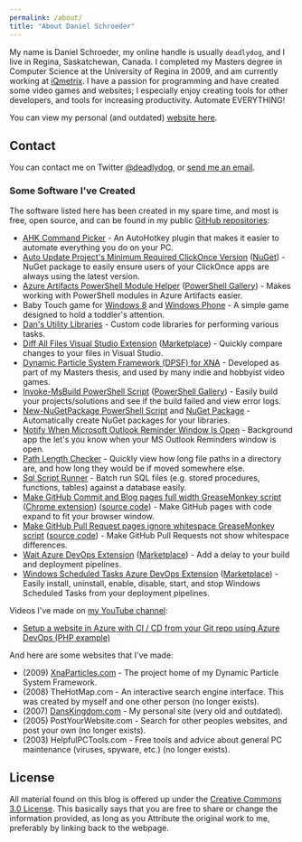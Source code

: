 ```yaml
---
permalink: /about/
title: "About Daniel Schroeder"
---
```


My name is Daniel Schroeder, my online handle is usually `deadlydog`, and I live in Regina, Saskatchewan, Canada. I completed my Masters degree in Computer Science at the University of Regina in 2009, and am currently working at [iQmetrix](http://www.iqmetrix.com/). I have a passion for programming and have created some video games and websites; I especially enjoy creating tools for other developers, and tools for increasing productivity. Automate EVERYTHING!

You can view my personal (and outdated) [website here](http://www.danskingdom.com).

## Contact

You can contact me on Twitter [@deadlydog](https://twitter.com/deadlydog), or [send me an email](mailto:deadlydog@hotmail.com).

### Some Software I've Created

The software listed here has been created in my spare time, and most is free, open source, and can be found in my public [GitHub repositories](https://github.com/deadlydog):

- [AHK Command Picker](https://github.com/deadlydog/AHKCommandPicker) - An AutoHotkey plugin that makes it easier to automate everything you do on your PC.
- [Auto Update Project's Minimum Required ClickOnce Version](https://github.com/deadlydog/AutoUpdateProjectsMinimumRequiredClickOnceVersion) ([NuGet](https://www.nuget.org/packages/AutoUpdateProjectsMinimumRequiredClickOnceVersion)) - NuGet package to easily ensure users of your ClickOnce apps are always using the latest version.
- [Azure Artifacts PowerShell Module Helper](https://github.com/deadlydog/AzureArtifactsPowerShellModuleHelper) ([PowerShell Gallery](https://www.powershellgallery.com/packages/AzureArtifactsPowerShellModuleHelper)) - Makes working with PowerShell modules in Azure Artifacts easier.
- Baby Touch game for [Windows 8](http://www.google.com/url?sa=t&rct=j&q=&esrc=s&source=web&cd=3&ved=0CCwQFjAC&url=http%3A%2F%2Fapps.microsoft.com%2Fwindows%2Fen-us%2Fapp%2Fbaby-touch%2F7bfc0cab-bdf4-4aea-b1a1-c734488c4c76&ei=GShZVa3rKYzSoASMjYP4Ag&usg=AFQjCNEN54mP2heSv2VTe3NISrxZoakdfw&sig2=oct4RmvJ-ysK6-exwuUc_w&bvm=bv.93564037,d.cGU&cad=rja) and [Windows Phone](https://www.windowsphone.com/en-ca/store/app/baby-touch/c290b92c-ef4c-404b-b851-56800fbbbf09) - A simple game designed to hold a toddler's attention.
- [Dan's Utility Libraries](https://github.com/deadlydog/DansUtilityLibraries) - Custom code libraries for performing various tasks.
- [Diff All Files Visual Studio Extension](https://github.com/deadlydog/VS.DiffAllFiles) ([Marketplace](https://marketplace.visualstudio.com/items?itemName=deadlydog.DiffAllFilesforVS2019)) - Quickly compare changes to your files in Visual Studio.
- [Dynamic Particle System Framework (DPSF) for XNA](http://xnaparticles.com) - Developed as part of my Masters thesis, and used by many indie and hobbyist video games.
- [Invoke-MsBuild PowerShell Script](https://github.com/deadlydog/Invoke-MsBuild) ([PowerShell Gallery](https://www.powershellgallery.com/packages/Invoke-MsBuild/2.6.4)) - Easily build your projects/solutions and see if the build failed and view error logs.
- [New-NuGetPackage PowerShell Script](https://github.com/deadlydog/New-NuGetPackage) and [NuGet Package](https://www.nuget.org/packages/CreateNewNuGetPackageFromProjectAfterEachBuild/) - Automatically create NuGet packages for your libraries.
- [Notify When Microsoft Outlook Reminder Window Is Open](https://github.com/deadlydog/NotifyWhenMicrosoftOutlookReminderWindowIsOpen) - Background app the let's you know when your MS Outlook Reminders window is open.
- [Path Length Checker](https://github.com/deadlydog/PathLengthChecker) - Quickly view how long file paths in a directory are, and how long they would be if moved somewhere else.
- [Sql Script Runner](https://github.com/deadlydog/SqlScriptRunner) - Batch run SQL files (e.g. stored procedures, functions, tables) against a database easily.
- [Make GitHub Commit and Blog pages full width GreaseMonkey script](https://greasyfork.org/scripts/1711-make-github-pull-request-commit-and-blob-pages-full-width) ([Chrome extension](https://chrome.google.com/webstore/detail/make-github-pages-full-wi/dfpgjcidmobcpaoolhgchdcmdgenbaoa)) ([source code](https://github.com/deadlydog/GreasemonkeyScripts)) - Make GitHub pages with code expand to fit your browser window.
- [Make GitHub Pull Request pages ignore whitespace GreaseMonkey script](https://greasyfork.org/scripts/1712-reload-github-pull-request-diff-page-to-ignore-whitespace) ([source code](https://github.com/deadlydog/GreasemonkeyScripts)) - Make GitHub Pull Requests not show whitespace differences.
- [Wait Azure DevOps Extension](https://github.com/deadlydog/AzureDevOps.Wait) ([Marketplace](https://marketplace.visualstudio.com/items?itemName=deadlydog.WaitBuildAndReleaseTask)) - Add a delay to your build and deployment pipelines.
- [Windows Scheduled Tasks Azure DevOps Extension](https://github.com/deadlydog/AzureDevOps.WindowsScheduledTasks) ([Marketplace](https://marketplace.visualstudio.com/items?itemName=deadlydog.WindowsScheduledTasksBuildAndReleaseTasks)) - Easily install, uninstall, enable, disable, start, and stop Windows Scheduled Tasks from your deployment pipelines.

Videos I've made on [my YouTube channel](https://www.youtube.com/user/deadlydog/videos):

- [Setup a website in Azure with CI / CD from your Git repo using Azure DevOps (PHP example)](https://www.youtube.com/watch?v=On_5K7Vy-m8)

And here are some websites that I've made:

- (2009) [XnaParticles.com](http://www.xnaparticles.com/) - The project home of my Dynamic Particle System Framework.
- (2008) TheHotMap.com - An interactive search engine interface. This was created by myself and one other person (no longer exists).
- (2007) [DansKingdom.com](http://danskingdom.com/) - My personal site (very old and outdated).
- (2005) PostYourWebsite.com - Search for other peoples websites, and post your own (no longer exists).
- (2003) HelpfulPCTools.com - Free tools and advice about general PC maintenance (viruses, spyware, etc.) (no longer exists).

## License

All material found on this blog is offered up under the [Creative Commons 3.0 License](http://creativecommons.org/licenses/by/3.0/). This basically says that you are free to share or change the information provided, as long as you Attribute the original work to me, preferably by linking back to the webpage.
